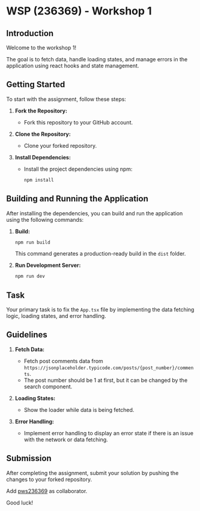 # WSP (236369) - Workshop 1

## Introduction

Welcome to the workshop 1! 

The goal is to fetch data, handle loading states, and manage errors in the application using react hooks and state management.

## Getting Started

To start with the assignment, follow these steps:

1. **Fork the Repository:**
   - Fork this repository to your GitHub account.

2. **Clone the Repository:**
   - Clone your forked repository.

3. **Install Dependencies:**
   - Install the project dependencies using npm:
     ```bash
     npm install
     ```
## Building and Running the Application

After installing the dependencies, you can build and run the application using the following commands:

1. **Build:**

     ```bash
     npm run build
     ```

   This command generates a production-ready build in the `dist` folder.

2. **Run Development Server:**

     ```bash
     npm run dev
     ```

## Task

Your primary task is to fix the `App.tsx` file by implementing the data fetching logic, loading states, and error handling. 

## Guidelines

1. **Fetch Data:**
   - Fetch post comments data from `https://jsonplaceholder.typicode.com/posts/{post_number}/comments`.
   - The post number should be 1 at first, but it can be changed by the search component.

2. **Loading States:**
   - Show the loader while data is being fetched.

3. **Error Handling:**
   - Implement error handling to display an error state if there is an issue with the network or data fetching.

## Submission

After completing the assignment, submit your solution by pushing the changes to your forked repository.

Add [pws236369](https://github.com/pws236369) as collaborator.

Good luck!
